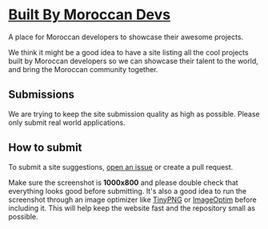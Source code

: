 # [Built By Moroccan Devs](http://builtbymoroccandevs.com)

A place for Moroccan developers to showcase their awesome projects.

We think it might be a good idea to have a site listing all the cool projects built by Moroccan developers so we can showcase their talent to the world, and bring the Moroccan community together.

## Submissions
We are trying to keep the site submission quality as high as possible. Please only submit real world applications.

## How to submit
To submit a site suggestions, [open an issue](https://github.com/arkhamdev/built-by-moroccan-devs/issues/new) or create a pull request.

Make sure the screenshot is **1000x800** and please double check that everything looks good before submitting. It's also a good idea to run the screenshot through an image optimizer like [TinyPNG](https://tinypng.com/) or [ImageOptim](https://imageoptim.com/) before including it. This will help keep the website fast and the repository small as possible.
